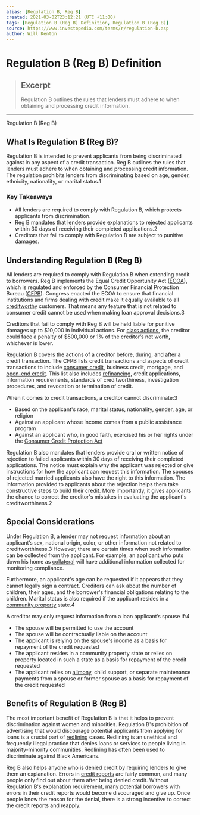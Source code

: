```yaml
---
alias: [Regulation B, Reg B]
created: 2021-03-02T23:12:21 (UTC +11:00)
tags: [Regulation B (Reg B) Definition, Regulation B (Reg B)]
source: https://www.investopedia.com/terms/r/regulation-b.asp
author: Will Kenton
---
```


# Regulation B (Reg B) Definition

> ## Excerpt
> Regulation B outlines the rules that lenders must adhere to when obtaining and processing credit information.

---

Regulation B (Reg B)
## What Is Regulation B (Reg B)?

Regulation B is intended to prevent applicants from being discriminated against in any aspect of a credit transaction. Reg B outlines the rules that lenders must adhere to when obtaining and processing credit information. The regulation prohibits lenders from discriminating based on age, gender, ethnicity, nationality, or marital status.1

### Key Takeaways

-   All lenders are required to comply with Regulation B, which protects applicants from discrimination.
-   Reg B mandates that lenders provide explanations to rejected applicants within 30 days of receiving their completed applications.2
-   Creditors that fail to comply with Regulation B are subject to punitive damages.

## Understanding Regulation B (Reg B)

All lenders are required to comply with Regulation B when extending credit to borrowers. Reg B implements the Equal Credit Opportunity Act ([ECOA](https://www.investopedia.com/terms/e/ecoa.asp)), which is regulated and enforced by the Consumer Financial Protection Bureau ([CFPB](https://www.investopedia.com/terms/c/consumer-financial-protection-bureau-cfpb.asp)). Congress enacted the ECOA to ensure that financial institutions and firms dealing with credit make it equally available to all [creditworthy](https://www.investopedia.com/terms/c/credit-worthiness.asp) customers. That means any feature that is not related to consumer credit cannot be used when making loan approval decisions.3

Creditors that fail to comply with Reg B will be held liable for punitive damages up to $10,000 in individual actions. For [class actions](https://www.investopedia.com/terms/c/classaction.asp), the creditor could face a penalty of $500,000 or 1% of the creditor’s net worth, whichever is lower.

Regulation B covers the actions of a creditor before, during, and after a credit transaction. The CFPB lists credit transactions and aspects of credit transactions to include [consumer credit](https://www.investopedia.com/terms/c/consumercredit.asp), business credit, mortgage, and [open-end credit](https://www.investopedia.com/terms/o/openendcredit.asp). This list also includes [refinancing](https://www.investopedia.com/terms/r/refinance.asp), credit applications, information requirements, standards of creditworthiness, investigation procedures, and revocation or termination of credit.

When it comes to credit transactions, a creditor cannot discriminate:3

-   Based on the applicant's race, marital status, nationality, gender, age, or religion
-   Against an applicant whose income comes from a public assistance program
-   Against an applicant who, in good faith, exercised his or her rights under the [Consumer Credit Protection Act](https://www.investopedia.com/terms/c/consumer-credit-protection-act-of-1968.asp)

Regulation B also mandates that lenders provide oral or written notice of rejection to failed applicants within 30 days of receiving their completed applications. The notice must explain why the applicant was rejected or give instructions for how the applicant can request this information. The spouses of rejected married applicants also have the right to this information. The information provided to applicants about the rejection helps them take constructive steps to build their credit. More importantly, it gives applicants the chance to correct the creditor's mistakes in evaluating the applicant's creditworthiness.2

## Special Considerations

Under Regulation B, a lender may not request information about an applicant’s sex, national origin, color, or other information not related to creditworthiness.3 However, there are certain times when such information can be collected from the applicant. For example, an applicant who puts down his home as [collateral](https://www.investopedia.com/terms/c/collateral.asp) will have additional information collected for monitoring compliance.

Furthermore, an applicant's age can be requested if it appears that they cannot legally sign a contract. Creditors can ask about the number of children, their ages, and the borrower's financial obligations relating to the children. Marital status is also required if the applicant resides in a [community property](https://www.investopedia.com/terms/c/communityproperty.asp) state.4

A creditor may only request information from a loan applicant’s spouse if:4

-   The spouse will be permitted to use the account
-   The spouse will be contractually liable on the account
-   The applicant is relying on the spouse's income as a basis for repayment of the credit requested
-   The applicant resides in a community property state or relies on property located in such a state as a basis for repayment of the credit requested
-   The applicant relies on [alimony](https://www.investopedia.com/terms/a/alimony.asp), child support, or separate maintenance payments from a spouse or former spouse as a basis for repayment of the credit requested

## Benefits of Regulation B (Reg B)

The most important benefit of Regulation B is that it helps to prevent discrimination against women and minorities. Regulation B's prohibition of advertising that would discourage potential applicants from applying for loans is a crucial part of [redlining](https://www.investopedia.com/terms/r/redlining.asp) cases. Redlining is an unethical and frequently illegal practice that denies loans or services to people living in majority-minority communities. Redlining has often been used to discriminate against Black Americans.

Reg B also helps anyone who is denied credit by requiring lenders to give them an explanation. Errors in [credit reports](https://www.investopedia.com/terms/c/creditreport.asp) are fairly common, and many people only find out about them after being denied credit. Without Regulation B's explanation requirement, many potential borrowers with errors in their credit reports would become discouraged and give up. Once people know the reason for the denial, there is a strong incentive to correct the credit reports and reapply.
